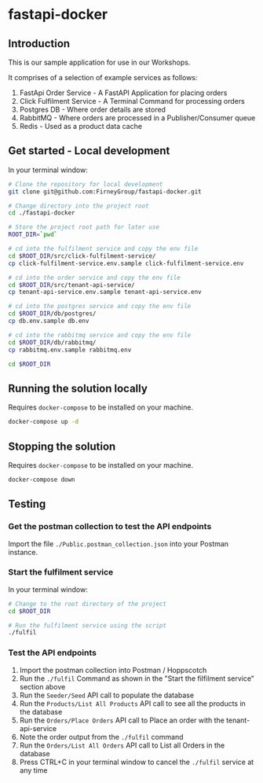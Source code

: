 # fastapi-docker

## Introduction
This is our sample application for use in our Workshops. 

It comprises of a selection of example services as follows:
1. FastApi Order Service - A FastAPI Application for placing orders
1. Click Fulfilment Service - A Terminal Command for processing orders
1. Postgres DB - Where order details are stored
1. RabbitMQ - Where orders are processed in a Publisher/Consumer queue
1. Redis - Used as a product data cache

## Get started - Local development
In your terminal window:
```bash
# Clone the repository for local development
git clone git@github.com:FirneyGroup/fastapi-docker.git 

# Change directory into the project root
cd ./fastapi-docker

# Store the project root path for later use
ROOT_DIR=`pwd`

# cd into the fulfilment service and copy the env file
cd $ROOT_DIR/src/click-fulfilment-service/
cp click-fulfilment-service.env.sample click-fulfilment-service.env

# cd into the order service and copy the env file
cd $ROOT_DIR/src/tenant-api-service/
cp tenant-api-service.env.sample tenant-api-service.env

# cd into the postgres service and copy the env file
cd $ROOT_DIR/db/postgres/
cp db.env.sample db.env

# cd into the rabbitmq service and copy the env file
cd $ROOT_DIR/db/rabbitmq/
cp rabbitmq.env.sample rabbitmq.env

cd $ROOT_DIR
```

## Running the solution locally
Requires `docker-compose` to be installed on your machine.
```bash
docker-compose up -d
```

## Stopping the solution
Requires `docker-compose` to be installed on your machine.
```bash
docker-compose down
```

## Testing 
### Get the postman collection to test the API endpoints
Import the file `./Public.postman_collection.json` into your Postman instance.


### Start the fulfilment service
In your terminal window:
```bash
# Change to the root directory of the project
cd $ROOT_DIR

# Run the fulfilment service using the script
./fulfil
```

### Test the API endpoints

1. Import the postman collection into Postman / Hoppscotch
1. Run the `./fulfil` Command as shown in the "Start the filfilment service" section above
1. Run the `Seeder/Seed` API call to populate the database
1. Run the `Products/List All Products` API call to see all the products in the database
1. Run the `Orders/Place Orders` API call to Place an order with the tenant-api-service
1. Note the order output from the `./fulfil` command
1. Run the `Orders/List All Orders` API call to List all Orders in the database
1. Press CTRL+C in your terminal window to cancel the `./fulfil` service at any time
